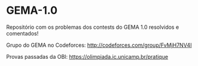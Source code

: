 # GEMA-1.0
Repositório com os problemas dos contests do GEMA 1.0 resolvidos e comentados!

Grupo do GEMA no Codeforces: http://codeforces.com/group/FvMjH7NV4I

Provas passadas da OBI: https://olimpiada.ic.unicamp.br/pratique
